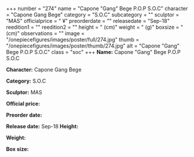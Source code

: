 +++
number = "274"
name = "Capone &#34;Gang&#34; Bege P.O.P S.O.C"
character = "Capone Gang Bege"
category = "S.O.C"
subcategory = ""
sculptor = "MAS"
officialprice = " ¥"
preorderdate = ""
releasedate = "Sep-18"
reedition1 = ""
reedition2 = ""
height = " (cm)"
weight = " (g)"
boxsize = " (cm)"
observations = ""
image = "/onepiecefigures/images/poster/full/274.jpg"
thumb = "/onepiecefigures/images/poster/thumb/274.jpg"
alt = "Capone &#34;Gang&#34; Bege P.O.P S.O.C"
class = "soc"
+++
**Name:** Capone &#34;Gang&#34; Bege P.O.P S.O.C

**Character:** Capone Gang Bege

**Category:** S.O.C 

**Sculptor:** MAS

**Official price:** 

**Preorder date:** 

**Release date:** Sep-18
**Height:** 

**Weight:** 

**Box size:** 

